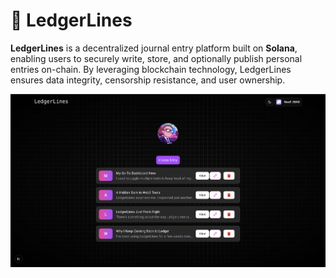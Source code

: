 # 🎼 LedgerLines

**LedgerLines** is a decentralized journal entry platform built on **Solana**, enabling users to securely write, store, and optionally publish personal entries on-chain. By leveraging blockchain technology, LedgerLines ensures data integrity, censorship resistance, and user ownership.

![LedgerLines Screenshot](./public/website.png)
